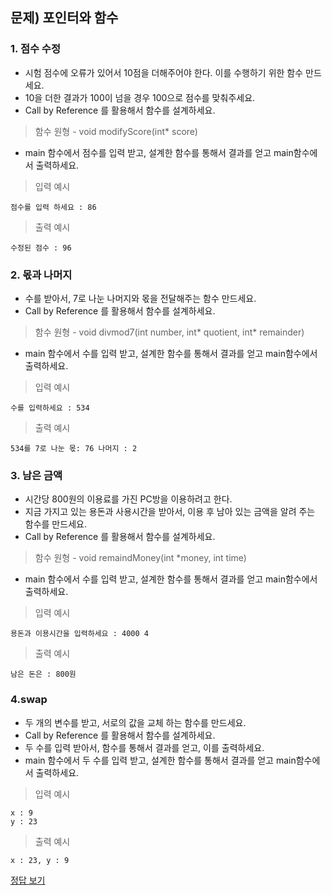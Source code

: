 ## 문제) 포인터와 함수 

### 1. 점수 수정

* 시험 점수에 오류가 있어서 10점을 더해주어야 한다. 이를 수행하기 위한 함수 만드세요. 
* 10을 더한 결과가 100이 넘을 경우 100으로 점수를 맞춰주세요. 
* Call by Reference 를 활용해서 함수를 설계하세요. 
> 함수 원형 - void modifyScore(int* score)

* main 함수에서 점수를 입력 받고, 설계한 함수를 통해서 결과를 얻고 main함수에서 출력하세요.

> 입력 예시 

```
점수를 입력 하세요 : 86
```

> 출력 예시 

```
수정된 점수 : 96
```

### 2. 몫과 나머지
* 수를 받아서, 7로 나눈 나머지와 몫을 전달해주는 함수 만드세요. 
* Call by Reference 를 활용해서 함수를 설계하세요. 
> 함수 원형 - void divmod7(int number, int* quotient, int* remainder)

* main 함수에서 수를 입력 받고, 설계한 함수를 통해서 결과를 얻고 main함수에서 출력하세요.

> 입력 예시 

```
수를 입력하세요 : 534
```

> 출력 예시 

```
534를 7로 나눈 몫: 76 나머지 : 2
```

### 3. 남은 금액
* 시간당 800원의 이용료를 가진 PC방을 이용하려고 한다. 
* 지금 가지고 있는 용돈과 사용시간을 받아서, 이용 후 남아 있는 금액을 알려 주는 함수를 만드세요.
* Call by Reference 를 활용해서 함수를 설계하세요. 
> 함수 원형 - void remaindMoney(int *money, int time)
* main 함수에서 수를 입력 받고, 설계한 함수를 통해서 결과를 얻고 main함수에서 출력하세요.

> 입력 예시 

```
용돈과 이용시간을 입력하세요 : 4000 4
```

> 출력 예시 

```
남은 돈은 : 800원
```

### 4.swap
* 두 개의 변수를 받고, 서로의 값을 교체 하는 함수를 만드세요. 
*  Call by Reference 를 활용해서 함수를 설계하세요.   
*  두 수를 입력 받아서, 함수를 통해서 결과를 얻고, 이를 출력하세요.
* main 함수에서 두 수를 입력 받고, 설계한 함수를 통해서 결과를 얻고 main함수에서 출력하세요.

> 입력 예시 

```
x : 9
y : 23
```

> 출력 예시 

```
x : 23, y : 9
```

[정답 보기](quiz04.c)
